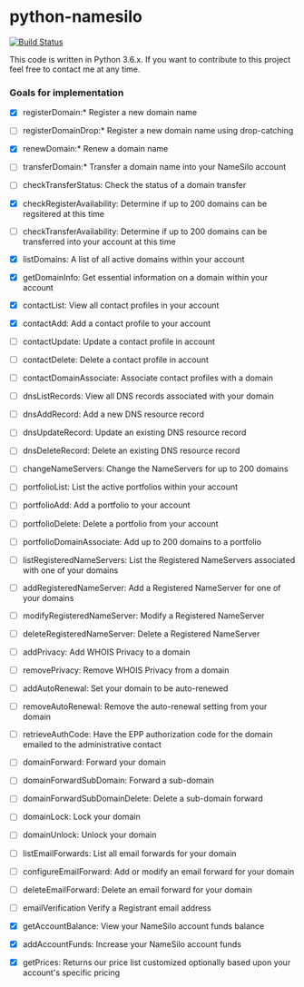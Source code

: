# python-namesilo
[![Build Status](https://travis-ci.org/goranvrbaski/python-namesilo.svg?branch=develop)](https://travis-ci.org/goranvrbaski/python-namesilo)

This code is written in Python 3.6.x. If you want to contribute to this project feel free to contact me at any time.

### Goals for implementation

- [x] registerDomain:* Register a new domain name
- [ ] registerDomainDrop:* Register a new domain name using drop-catching
- [x] renewDomain:* Renew a domain name
- [ ] transferDomain:* Transfer a domain name into your NameSilo account
- [ ] checkTransferStatus: Check the status of a domain transfer
- [x] checkRegisterAvailability: Determine if up to 200 domains can be regsitered at this time
- [ ] checkTransferAvailability: Determine if up to 200 domains can be transferred into your account at this time
- [x] listDomains: A list of all active domains within your account
- [x] getDomainInfo: Get essential information on a domain within your account
- [x] contactList: View all contact profiles in your account
- [x] contactAdd: Add a contact profile to your account
- [ ] contactUpdate: Update a contact profile in account
- [ ] contactDelete: Delete a contact profile in account
- [ ] contactDomainAssociate: Associate contact profiles with a domain
- [ ] dnsListRecords: View all DNS records associated with your domain
- [ ] dnsAddRecord: Add a new DNS resource record
- [ ] dnsUpdateRecord: Update an existing DNS resource record
- [ ] dnsDeleteRecord: Delete an existing DNS resource record
- [ ] changeNameServers: Change the NameServers for up to 200 domains
- [ ] portfolioList: List the active portfolios within your account
- [ ] portfolioAdd: Add a portfolio to your account
- [ ] portfolioDelete: Delete a portfolio from your account
- [ ] portfolioDomainAssociate: Add up to 200 domains to a portfolio
- [ ] listRegisteredNameServers: List the Registered NameServers associated with one of your domains
- [ ] addRegisteredNameServer: Add a Registered NameServer for one of your domains
- [ ] modifyRegisteredNameServer: Modify a Registered NameServer
- [ ] deleteRegisteredNameServer: Delete a Registered NameServer
- [ ] addPrivacy: Add WHOIS Privacy to a domain
- [ ] removePrivacy: Remove WHOIS Privacy from a domain
- [ ] addAutoRenewal: Set your domain to be auto-renewed
- [ ] removeAutoRenewal: Remove the auto-renewal setting from your domain
- [ ] retrieveAuthCode: Have the EPP authorization code for the domain emailed to the administrative contact
- [ ] domainForward: Forward your domain
- [ ] domainForwardSubDomain: Forward a sub-domain
- [ ] domainForwardSubDomainDelete: Delete a sub-domain forward
- [ ] domainLock: Lock your domain
- [ ] domainUnlock: Unlock your domain
- [ ] listEmailForwards: List all email forwards for your domain
- [ ] configureEmailForward: Add or modify an email forward for your domain
- [ ] deleteEmailForward: Delete an email forward for your domain
- [ ] emailVerification Verify a Registrant email address
- [x] getAccountBalance: View your NameSilo account funds balance
- [x] addAccountFunds: Increase your NameSilo account funds
- [x] getPrices: Returns our price list customized optionally based upon your account's specific pricing

